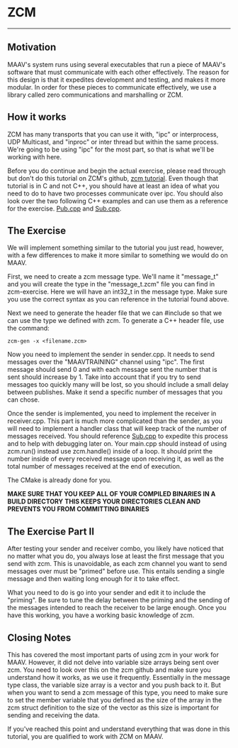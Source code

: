 # ZCM
---
## Motivation

MAAV's system runs using several executables that run a piece of MAAV's software that must
communicate with each other effectively. The reason for this design is that it expedites development
and testing, and makes it more modular. In order for these pieces to communicate effectively, we use
a library called zero communications and marshalling or ZCM.

## How it works

ZCM has many transports that you can use it with, "ipc" or interprocess, UDP Multicast, and "inproc"
or inter thread but within the same process. We're going to be using "ipc" for the most part, so
that is what we'll be working with here.

Before you do continue and begin the actual exercise, please read through but don't do this tutorial
on ZCM's github, [zcm tutorial](https://github.com/ZeroCM/zcm/blob/master/docs/tutorial.md). Even
though that tutorial is in C and not C++, you should have at least an idea of what you need to do
to have two processes communicate over ipc. You should also look over the two following C++ examples
and can use them as a reference for the exercise.
[Pub.cpp](https://github.com/ZeroCM/zcm/blob/master/examples/cpp/Pub.cpp) and
[Sub.cpp](https://github.com/ZeroCM/zcm/blob/master/examples/cpp/Sub.cpp).

## The Exercise

We will implement something similar to the tutorial you just read, however, with a few differences
to make it more similar to something we would do on MAAV.

First, we need to create a zcm message
type. We'll name it "message\_t" and you will create the type in the "message\_t.zcm" file you can
find in zcm-exercise. Here we will have an int32\_t in the message type. Make sure you use the
correct syntax as you can reference in the tutorial found above.

Next we need to generate the header file that we can #include so that we can use the type we defined
with zcm. To generate a C++ header file, use the command:
```
zcm-gen -x <filename.zcm>
```

Now you need to implement the sender in sender.cpp. It needs to send messages over the
"MAAVTRAINING" channel using "ipc". The first message should send 0 and with each message sent the
number that is sent should increase by 1. Take into account that if you try to send messages too
quickly many will be lost, so you should include a small delay between publishes. Make it send a
specific number of messages that you can chose.

Once the sender is implemented, you need to implement the receiver in receiver.cpp. This part is
much more complicated than the sender, as you will need to implement a handler class that will keep
track of the number of messages received. You should reference [Sub.cpp](https://github.com/ZeroCM/zcm/blob/master/examples/cpp/Sub.cpp)
to expedite this process and to help with debugging later on. Your main.cpp should instead of using
zcm.run() instead use zcm.handle() inside of a loop. It should print the number inside of
every received message upon receiving it, as well as the total number of messages received at the
end of execution.

The CMake is already done for you.

**MAKE SURE THAT YOU KEEP ALL OF YOUR COMPILED BINARIES IN A BUILD DIRECTORY**
**THIS KEEPS YOUR DIRECTORIES CLEAN AND PREVENTS YOU FROM COMMITTING BINARIES**

## The Exercise Part II

After testing your sender and receiver combo, you likely have noticed that no matter what you do,
you always lose at least the first message that you send with zcm. This is unavoidable, as each zcm
channel you want to send messages over must be "primed" before use. This entails sending a single
message and then waiting long enough for it to take effect.

What you need to do is go into your sender and edit it to include the "priming". Be sure to tune the
delay between the priming and the sending of the messages intended to reach the receiver to be large
enough. Once you have this working, you have a working basic knowledge of zcm.

## Closing Notes

This has covered the most important parts of using zcm in your work for MAAV. However, it did not
delve into variable size arrays being sent over zcm. You need to look over this on the zcm github
and make sure you understand how it works, as we use it frequently. Essentially in the message type
class, the variable size array is a vector and you push back to it. But when you want to send a zcm
message of this type, you need to make sure to set the member variable that you defined as the size
of the array in the zcm struct definition to the size of the vector as this size is important for
sending and receiving the data.

If you've reached this point and understand everything that was done in this tutorial, you are
qualified to work with ZCM on MAAV.

